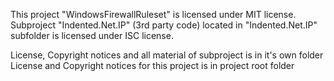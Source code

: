 This project "WindowsFirewallRuleset" is licensed under MIT license.
Subproject "Indented.Net.IP" (3rd party code) located in "Indented.Net.IP" subfolder is licensed under ISC license.

License, Copyright notices and all material of subproject is in it's own folder
License and Copyright notices for this project is in project root folder
